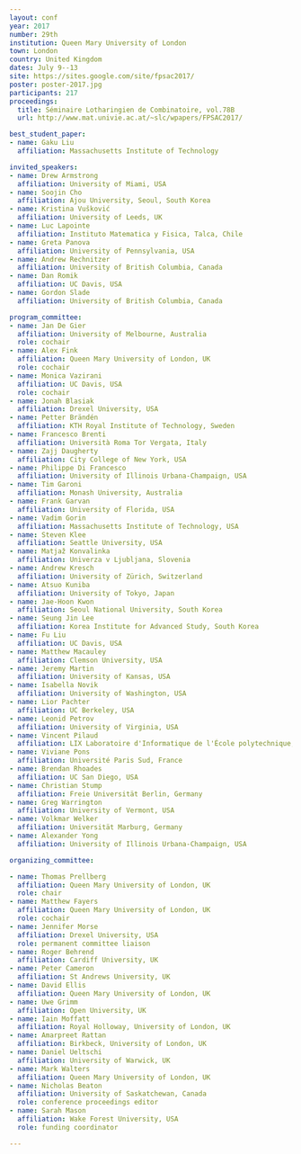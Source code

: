 ```yaml
---
layout: conf
year: 2017
number: 29th
institution: Queen Mary University of London
town: London
country: United Kingdom
dates: July 9--13
site: https://sites.google.com/site/fpsac2017/
poster: poster-2017.jpg
participants: 217
proceedings:
  title: Séminaire Lotharingien de Combinatoire, vol.78B
  url: http://www.mat.univie.ac.at/~slc/wpapers/FPSAC2017/

best_student_paper:
- name: Gaku Liu
  affiliation: Massachusetts Institute of Technology

invited_speakers:
- name: Drew Armstrong
  affiliation: University of Miami, USA
- name: Soojin Cho
  affiliation: Ajou University, Seoul, South Korea
- name: Kristina Vušković
  affiliation: University of Leeds, UK
- name: Luc Lapointe
  affiliation: Instituto Matematica y Fisica, Talca, Chile
- name: Greta Panova
  affiliation: University of Pennsylvania, USA
- name: Andrew Rechnitzer
  affiliation: University of British Columbia, Canada
- name: Dan Romik
  affiliation: UC Davis, USA
- name: Gordon Slade
  affiliation: University of British Columbia, Canada

program_committee:
- name: Jan De Gier
  affiliation: University of Melbourne, Australia
  role: cochair
- name: Alex Fink
  affiliation: Queen Mary University of London, UK
  role: cochair
- name: Monica Vazirani
  affiliation: UC Davis, USA
  role: cochair
- name: Jonah Blasiak
  affiliation: Drexel University, USA
- name: Petter Brändén
  affiliation: KTH Royal Institute of Technology, Sweden
- name: Francesco Brenti
  affiliation: Università Roma Tor Vergata, Italy
- name: Zajj Daugherty
  affiliation: City College of New York, USA
- name: Philippe Di Francesco
  affiliation: University of Illinois Urbana-Champaign, USA
- name: Tim Garoni
  affiliation: Monash University, Australia
- name: Frank Garvan
  affiliation: University of Florida, USA
- name: Vadim Gorin
  affiliation: Massachusetts Institute of Technology, USA
- name: Steven Klee
  affiliation: Seattle University, USA
- name: Matjaž Konvalinka
  affiliation: Univerza v Ljubljana, Slovenia
- name: Andrew Kresch
  affiliation: University of Zürich, Switzerland
- name: Atsuo Kuniba
  affiliation: University of Tokyo, Japan
- name: Jae-Hoon Kwon
  affiliation: Seoul National University, South Korea
- name: Seung Jin Lee
  affiliation: Korea Institute for Advanced Study, South Korea
- name: Fu Liu
  affiliation: UC Davis, USA
- name: Matthew Macauley
  affiliation: Clemson University, USA
- name: Jeremy Martin
  affiliation: University of Kansas, USA
- name: Isabella Novik
  affiliation: University of Washington, USA
- name: Lior Pachter
  affiliation: UC Berkeley, USA
- name: Leonid Petrov
  affiliation: University of Virginia, USA
- name: Vincent Pilaud
  affiliation: LIX Laboratoire d'Informatique de l'École polytechnique, Paris, France
- name: Viviane Pons
  affiliation: Université Paris Sud, France
- name: Brendan Rhoades
  affiliation: UC San Diego, USA
- name: Christian Stump
  affiliation: Freie Universität Berlin, Germany
- name: Greg Warrington
  affiliation: University of Vermont, USA
- name: Volkmar Welker
  affiliation: Universität Marburg, Germany
- name: Alexander Yong
  affiliation: University of Illinois Urbana-Champaign, USA

organizing_committee:

- name: Thomas Prellberg
  affiliation: Queen Mary University of London, UK
  role: chair
- name: Matthew Fayers
  affiliation: Queen Mary University of London, UK
  role: cochair
- name: Jennifer Morse
  affiliation: Drexel University, USA
  role: permanent committee liaison
- name: Roger Behrend
  affiliation: Cardiff University, UK
- name: Peter Cameron
  affiliation: St Andrews University, UK
- name: David Ellis
  affiliation: Queen Mary University of London, UK
- name: Uwe Grimm
  affiliation: Open University, UK
- name: Iain Moffatt
  affiliation: Royal Holloway, University of London, UK
- name: Amarpreet Rattan
  affiliation: Birkbeck, University of London, UK
- name: Daniel Ueltschi
  affiliation: University of Warwick, UK
- name: Mark Walters
  affiliation: Queen Mary University of London, UK
- name: Nicholas Beaton
  affiliation: University of Saskatchewan, Canada
  role: conference proceedings editor
- name: Sarah Mason
  affiliation: Wake Forest University, USA
  role: funding coordinator

---
```

